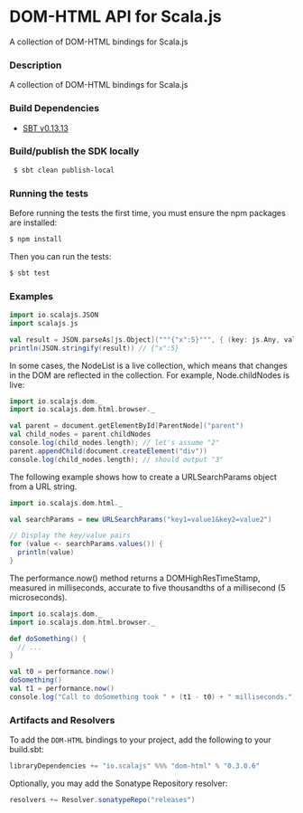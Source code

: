 DOM-HTML API for Scala.js
================================
A collection of DOM-HTML bindings for Scala.js

### Description

A collection of DOM-HTML bindings for Scala.js

### Build Dependencies

* [SBT v0.13.13](http://www.scala-sbt.org/download.html)

### Build/publish the SDK locally

```bash
 $ sbt clean publish-local
```

### Running the tests

Before running the tests the first time, you must ensure the npm packages are installed:

```bash
$ npm install
```

Then you can run the tests:

```bash
$ sbt test
```

### Examples

```scala
import io.scalajs.JSON
import scalajs.js

val result = JSON.parseAs[js.Object]("""{"x":5}""", { (key: js.Any, value: js.Any) => value }: js.Function)
println(JSON.stringify(result)) // {"x":5}
```

In some cases, the NodeList is a live collection, which means that changes in the DOM are reflected in the collection. 
For example, Node.childNodes is live:

```scala
import io.scalajs.dom._
import io.scalajs.dom.html.browser._

val parent = document.getElementById[ParentNode]("parent")
val child_nodes = parent.childNodes
console.log(child_nodes.length); // let's assume "2"
parent.appendChild(document.createElement("div"))
console.log(child_nodes.length); // should output "3"
```

The following example shows how to create a URLSearchParams object from a URL string.

```scala
import io.scalajs.dom.html._

val searchParams = new URLSearchParams("key1=value1&key2=value2")

// Display the key/value pairs
for (value <- searchParams.values()) {
  println(value)
}
```

The performance.now() method returns a DOMHighResTimeStamp, measured in milliseconds, 
accurate to five thousandths of a millisecond (5 microseconds).

```scala
import io.scalajs.dom._
import io.scalajs.dom.html.browser._

def doSomething() {
  // ...
}

val t0 = performance.now()
doSomething()
val t1 = performance.now()
console.log("Call to doSomething took " + (t1 - t0) + " milliseconds.");
```

### Artifacts and Resolvers

To add the `DOM-HTML` bindings to your project, add the following to your build.sbt:  

```sbt
libraryDependencies += "io.scalajs" %%% "dom-html" % "0.3.0.6"
```

Optionally, you may add the Sonatype Repository resolver:

```sbt   
resolvers += Resolver.sonatypeRepo("releases") 
```
